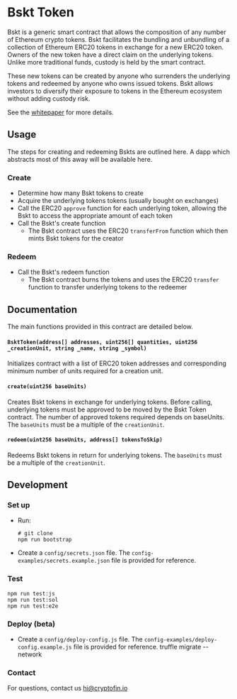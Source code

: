 # Bskt Token

Bskt is a generic smart contract that allows the composition of any number of Ethereum crypto tokens. Bskt facilitates the bundling and unbundling of a collection of Ethereum ERC20 tokens in exchange for a new ERC20 token. Owners of the new token have a direct claim on the underlying tokens. Unlike more traditional funds, custody is held by the smart contract.

These new tokens can be created by anyone who surrenders the underlying tokens and redeemed by anyone who owns issued tokens. Bskt allows investors to diversify their exposure to tokens in the Ethereum ecosystem without adding custody risk.

See the [whitepaper](https://github.com/cryptofinlabs/bskt-whitepaper) for more details.

## Usage
The steps for creating and redeeming Bskts are outlined here. A dapp which abstracts most of this away will be available here.

### Create
- Determine how many Bskt tokens to create
- Acquire the underlying tokens tokens (usually bought on exchanges)
- Call the ERC20 `approve` function for each underlying token, allowing the Bskt to access the appropriate amount of each token
- Call the Bskt's create function
  - The Bskt contract uses the ERC20 `transferFrom` function which then mints Bskt tokens for the creator

### Redeem
- Call the Bskt's redeem function
  - The Bskt contract burns the tokens and uses the ERC20 `transfer` function to transfer underlying tokens to the redeemer

## Documentation
The main functions provided in this contract are detailed below.

#### `BsktToken(address[] addresses, uint256[] quantities, uint256 _creationUnit, string _name, string _symbol)`
Initializes contract with a list of ERC20 token addresses and corresponding minimum number of units required for a creation unit.

#### `create(uint256 baseUnits)`
Creates Bskt tokens in exchange for underlying tokens. Before calling, underlying tokens must be approved to be moved by the Bskt Token contract. The number of approved tokens required depends on baseUnits. The `baseUnits` must be a multiple of the `creationUnit`.

#### `redeem(uint256 baseUnits, address[] tokensToSkip)`
Redeems Bskt tokens in return for underlying tokens. The `baseUnits` must be a multiple of the `creationUnit`.

## Development

### Set up
- Run:
  ```
  # git clone
  npm run bootstrap
  ```
- Create a `config/secrets.json` file. The `config-examples/secrets.example.json` file is provided for reference.

### Test
    npm run test:js
    npm run test:sol
    npm run test:e2e

### Deploy (beta)
- Create a `config/deploy-config.js` file. The `config-examples/deploy-config.example.js` file is provided for reference.
    truffle migrate --network <network>

### Contact
For questions, contact us hi@cryptofin.io
